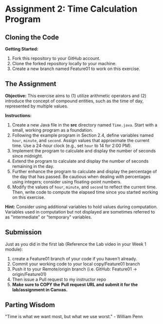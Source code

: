 # Assignment 2: Time Calculation Program

## Cloning the Code
**Getting Started:**
1. Fork this repository to your GitHub account.
2. Clone the forked repository locally to your machine.
3. Create a new branch named Feature01 to work on this exercise.

## The Assignment
**Objective:**
This exercise aims to (1) utilize arithmetic operators and (2) introduce the concept of compound entities, such as the time of day, represented by multiple values.

**Instructions:**
1. Create a new Java file in the **src** directory named `Time.java`. Start with a small, working program as a foundation.
2. Following the example program in Section 2.4, define variables named `hour`, `minute`, and `second`. Assign values that approximate the current time. Use a 24-hour clock (e.g., set `hour` to 14 for 2:00 PM).
3. Implement the program to calculate and display the number of seconds since midnight.
4. Extend the program to calculate and display the number of seconds remaining in the day.
5. Further enhance the program to calculate and display the percentage of the day that has passed. Be cautious when dealing with percentages using integers; consider using floating-point numbers.
6. Modify the values of `hour`, `minute`, and `second` to reflect the current time. Then, write code to compute the elapsed time since you started working on this exercise.

**Hint:**
Consider using additional variables to hold values during computation. Variables used in computation but not displayed are sometimes referred to as "intermediate" or "temporary" variables.

## Submission
Just as you did in the first lab (Reference the Lab video in your Week 1 module):
1. create a Feature01 branch of your code if you haven't already.
2. Commit your working code to your local copy/Feature01 branch
3. Push it to your Remote/origin branch (i.e. GitHub: Feature01 -> origin/Feature01)
4. Then issue a Pull request to my instructor repo
5. **Make sure to COPY the Pull request URL and submit it for the lab/assignment in Canvas.**

## Parting Wisdom
"Time is what we want most, but what we use worst." - William Penn